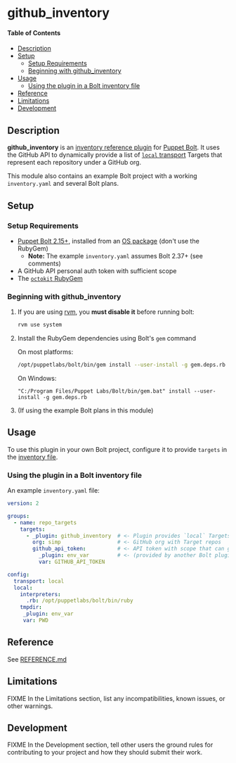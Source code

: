 # github_inventory

#### Table of Contents

<!-- vim-markdown-toc GFM -->

* [Description](#description)
* [Setup](#setup)
  * [Setup Requirements](#setup-requirements)
  * [Beginning with github_inventory](#beginning-with-github_inventory)
* [Usage](#usage)
  * [Using the plugin in a Bolt inventory file](#using-the-plugin-in-a-bolt-inventory-file)
* [Reference](#reference)
* [Limitations](#limitations)
* [Development](#development)

<!-- vim-markdown-toc -->

## Description

**github_inventory** is an [inventory reference plugin] for [Puppet
Bolt]. It uses the GitHub API to dynamically provide a list of [`local`
transport] Targets that represent each repository under a GitHub org.

This module also contains an example Bolt project with a working
`inventory.yaml` and several Bolt plans.

## Setup

### Setup Requirements

* [Puppet Bolt 2.15+][bolt], installed from an [OS package][bolt-install] (don't use the RubyGem)
  * **Note:** The example `inventory.yaml` assumes Bolt 2.37+ (see comments)
* A GitHub API personal auth token with sufficient scope
* The [`octokit` RubyGem][octokit-rb]

### Beginning with github_inventory

1. If you are using [rvm], you **must disable it** before running bolt:

   ```sh
   rvm use system
   ```

2. Install the RubyGem dependencies using Bolt's `gem` command

   On most platforms:

   ```sh
   /opt/puppetlabs/bolt/bin/gem install --user-install -g gem.deps.rb
   ```

   On Windows:

   ```pwsh
   "C:/Program Files/Puppet Labs/Bolt/bin/gem.bat" install --user-install -g gem.deps.rb
   ```

3. (If using the example Bolt plans in this module)

## Usage

To use this plugin in your own Bolt project, configure it to provide `targets`
in the [inventory file].

### Using the plugin in a Bolt inventory file

An example `inventory.yaml` file:

```yaml
version: 2

groups:
  - name: repo_targets
    targets:
      - _plugin: github_inventory  # <- Plugin provides `local` Targets
        org: simp                  # <- GitHub org with Target repos
        github_api_token:          # <- API token with scope that can get repos
          _plugin: env_var         # <- (provided by another Bolt plugin)
          var: GITHUB_API_TOKEN

config:
  transport: local
  local:
    interpreters:
      .rb: /opt/puppetlabs/bolt/bin/ruby
    tmpdir:
     _plugin: env_var
     var: PWD

```

## Reference

See [REFERENCE.md](./REFERENCE.md)


## Limitations

FIXME In the Limitations section, list any incompatibilities, known issues, or other warnings.

## Development

FIXME In the Development section, tell other users the ground rules for contributing to your project and how they should submit their work.

[bolt]: https://puppet.com/docs/bolt/latest/bolt.html
[bolt-install]: https://puppet.com/docs/bolt/latest/bolt_installing.html
[inventory file]: https://puppet.com/docs/bolt/latest/inventory_file_v2.html
[inventory reference plugin]: https://puppet.com/docs/bolt/latest/using_plugins.html#reference-plugins
[`local` transport]: https://puppet.com/docs/bolt/latest/bolt_transports_reference.html#local
[octokit-rb]: https://github.com/octokit/octokit.rb
[Puppet Bolt]: https://puppet.com/docs/bolt/latest/bolt.html
[rvm]: https://rvm.io
